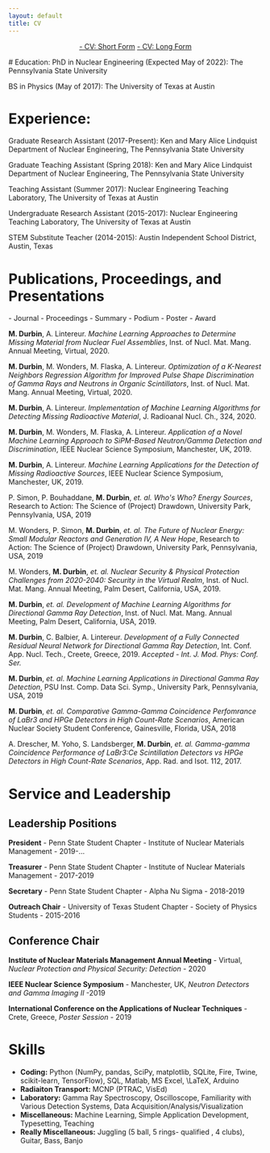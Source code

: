 ```yaml
---
layout: default
title: CV
---
```

 <p align="center" class="v-center">
            <a href="assets/MDurbin_sCV.pdf"> <i class="fa fa-file" style="font-size:35px;"> </i> - CV: Short Form</a>
            <a href="assets/MDurbin_CV.pdf"><i class="fa fa-file" style="font-size:35px;"> </i><i class="fa fa-file" style="font-size:35px;"> </i><i class="fa fa-file" style="font-size:35px;"> </i> - CV: Long Form</a>
 </p>
# Education:
PhD in Nuclear Engineering (Expected May of 2022): The Pennsylvania State University

BS in Physics (May of 2017): The University of Texas at Austin

# Experience:
Graduate Research Assistant (2017-Present): Ken and Mary Alice Lindquist Department of Nuclear Engineering, The Pennsylvania State University

Graduate Teaching Assistant (Spring 2018): Ken and Mary Alice Lindquist Department of Nuclear Engineering, The Pennsylvania State University

Teaching Assistant (Summer 2017): Nuclear Engineering Teaching Laboratory, The University of Texas at Austin

Undergraduate Research Assistant (2015-2017): Nuclear Engineering Teaching Laboratory, The University of Texas at Austin

STEM Substitute Teacher (2014-2015): Austin Independent School District, Austin, Texas

# Publications, Proceedings, and Presentations
<span class="v-center">
 <i class="fa fa-book"> </i> - Journal 
 <i class="fa fa-bookmark"> </i> - Proceedings 
 <i class="fa fa-file"> </i> - Summary 
 <i class="fa fa-file-powerpoint-o" ></i> - Podium 
 <i class="fa fa-columns" ></i> - Poster 
 <i class="fa fa-trophy" ></i> - Award 
</span>

<i class="fa fa-file-powerpoint-o" ></i> <i class="fa fa-bookmark"> </i>   **M. Durbin**, A. Lintereur. *Machine Learning Approaches to Determine Missing Material from Nuclear Fuel Assemblies*, Inst. of Nucl. Mat. Mang. Annual Meeting, Virtual, 2020.

<i class="fa fa-columns" ></i> <i class="fa fa-bookmark"> </i>   **M. Durbin**, M. Wonders, M. Flaska, A. Lintereur. *Optimization of a K-Nearest Neighbors Regression Algorithm for Improved Pulse Shape Discrimination of Gamma Rays and Neutrons in Organic Scintillators*, Inst. of Nucl. Mat. Mang. Annual Meeting, Virtual, 2020.

<i class="fa fa-book"> </i>  **M. Durbin**, A. Lintereur. *Implementation of Machine Learning Algorithms for Detecting Missing Radioactive Material*, J. Radioanal Nucl. Ch., 324, 2020.

<i class="fa fa-file-powerpoint-o" ></i>  <i class="fa fa-file"> </i>  **M. Durbin**, M. Wonders, M. Flaska,  A. Lintereur. *Application of a Novel Machine Learning Approach to SiPM-Based Neutron/Gamma Detection and Discrimination*, IEEE Nuclear Science Symposium, Manchester, UK, 2019.

<i class="fa fa-columns" ></i>  <i class="fa fa-file"> </i>  **M. Durbin**, A. Lintereur. *Machine Learning Applications for the Detection of Missing Radioactive Sources*, IEEE Nuclear Science Symposium, Manchester, UK, 2019.
 
<i class="fa fa-columns" ></i>  P. Simon, P. Bouhaddane, **M. Durbin**, *et. al.* *Who's Who? Energy Sources*, Research to Action: The Science of (Project) Drawdown, University Park, Pennsylvania, USA, 2019
 
<i class="fa fa-columns" ></i> M. Wonders, P. Simon, **M. Durbin**, *et. al.* *The Future of Nuclear Energy: Small Modular Reactors and Generation IV, A New Hope*, Research to Action: The Science of (Project) Drawdown, University Park, Pennsylvania, USA, 2019 
 
<i class="fa fa-bookmark"> </i>  M. Wonders, **M. Durbin**, *et. al.* *Nuclear Security \& Physical Protection Challenges from 2020-2040: Security in the Virtual Realm*, Inst. of Nucl. Mat. Mang. Annual Meeting, Palm Desert, California, USA, 2019. <i class="fa fa-trophy" ></i>

<i class="fa fa-file-powerpoint-o" ></i><i class="fa fa-bookmark"> </i>   **M. Durbin**, *et. al.* *Development of Machine Learning Algorithms for Directional Gamma Ray Detection*, Inst. of Nucl. Mat. Mang. Annual Meeting, Palm Desert, California, USA, 2019. <i class="fa fa-trophy" ></i>

<i class="fa fa-file-powerpoint-o" ></i> <i class="fa fa-book"> </i>  **M. Durbin**, C. Balbier, A. Lintereur. *Development of a Fully Connected Residual Neural Network for Directional Gamma Ray Detection*, Int. Conf. App. Nucl. Tech., Creete, Greece, 2019. *Accepted - Int. J. Mod. Phys: Conf. Ser.*

<i class="fa fa-columns" ></i>  **M. Durbin**, *et. al*. *Machine Learning Applications in Directional Gamma Ray Detection*, PSU Inst. Comp. Data Sci. Symp., University Park, Pennsylvania, USA, 2019

<i class="fa fa-file-powerpoint-o" ></i> <i class="fa fa-bookmark"> </i> **M. Durbin**, *et. al.* *Comparative Gamma-Gamma Coincidence Perfomrance of LaBr3 and HPGe Detectors in High Count-Rate Scenarios*, American Nuclear Society Student Conference, Gainesville, Florida, USA, 2018

<i class="fa fa-book"> </i>  A. Drescher, M. Yoho, S. Landsberger, **M. Durbin**, *et. al.* *Gamma-gamma Coincidence Performance of LaBr3:Ce Scintillation Detectors vs HPGe Detectors in High Count-Rate Scenarios*, App. Rad. and Isot. 112, 2017.

# Service and Leadership
## Leadership Positions
**President** - Penn State Student Chapter - Institute of Nuclear Materials Management - 2019-... 

**Treasurer** - Penn State Student Chapter - Institute of Nuclear Materials Management - 2017-2019

**Secretary** - Penn State Student Chapter - Alpha Nu Sigma - 2018-2019

**Outreach Chair** - University of Texas Student Chapter - Society of Physics Students - 2015-2016
    
## Conference Chair
**Institute of Nuclear Materials Management Annual Meeting** - Virtual, *Nuclear Protection and Physical Security: Detection* - 2020

**IEEE Nuclear Science Symposium** - Manchester, UK, *Neutron Detectors and Gamma Imaging II* -2019

**International Conference on the Applications of Nuclear Techniques** - Crete, Greece, *Poster Session* - 2019

# Skills
- **Coding:** Python (NumPy, pandas, SciPy, matplotlib, SQLite, Fire, Twine, scikit-learn, TensorFlow), SQL, Matlab, MS Excel, \LaTeX, Arduino 
- **Radiaiton Transport:** MCNP (PTRAC, VisEd)
- **Laboratory:**	Gamma Ray Spectroscopy, Oscilloscope, Familiarity with Various Detection Systems, Data Acquisition/Analysis/Visualization
- **Miscellaneous:** Machine Learning, Simple Application Development,  Typesetting, Teaching 
- **Really Miscellaneous:** Juggling (5 ball, 5 rings- qualified , 4 clubs), Guitar, Bass, Banjo
